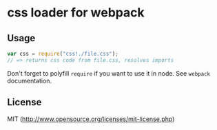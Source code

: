# css loader for webpack

## Usage

``` javascript
var css = require("css!./file.css");
// => returns css code from file.css, resolves imports
```

Don't forget to polyfill `require` if you want to use it in node.
See `webpack` documentation.

## License

MIT (http://www.opensource.org/licenses/mit-license.php)